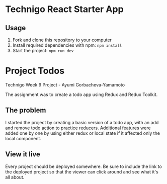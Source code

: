 # Technigo React Starter App

## Usage

1. Fork and clone this repository to your computer
2. Install required dependencies with npm: `npm install`
3. Start the project: `npm run dev`

# Project Todos

Technigo Week 9 Project - Ayumi Gorbacheva-Yamamoto

The assignment was to create a todo app using Redux and Redux Toolkit.

## The problem

I started the project by creating a basic version of a todo app, with an add and remove todo action to practice reducers.
Additional features were added one by one by using either redux or local state if it affected only the local component.

## View it live

Every project should be deployed somewhere. Be sure to include the link to the deployed project so that the viewer can click around and see what it's all about.